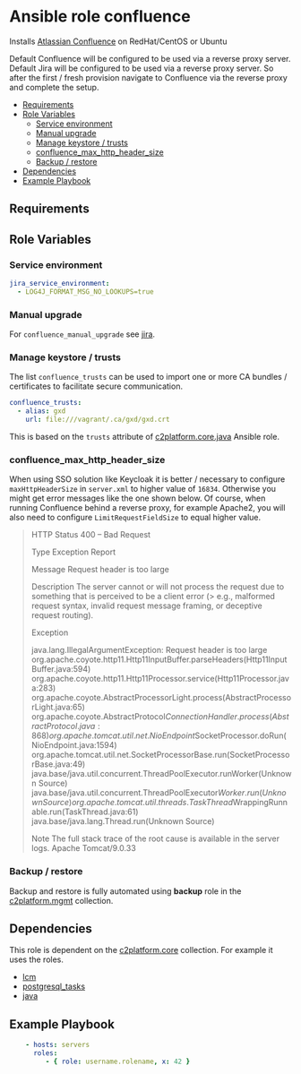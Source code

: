 # Ansible role confluence

Installs [Atlassian Confluence](https://www.atlassian.com/software/confluence/) on RedHat/CentOS or Ubuntu

Default Confluence will be configured to be used via a reverse proxy server. Default Jira will be configured to be used via a reverse proxy server. So after the first / fresh provision navigate to Confluence via the reverse proxy and complete the setup.

<!-- MarkdownTOC levels="2,3" autolink="true" -->

- [Requirements](#requirements)
- [Role Variables](#role-variables)
  - [Service environment](#service-environment)
  - [Manual upgrade](#manual-upgrade)
  - [Manage keystore / trusts](#manage-keystore--trusts)
  - [confluence_max_http_header_size](#confluence_max_http_header_size)
  - [Backup / restore](#backup--restore)
- [Dependencies](#dependencies)
- [Example Playbook](#example-playbook)

<!-- /MarkdownTOC -->

## Requirements

<!-- Any pre-requisites that may not be covered by Ansible itself or the role should be mentioned here. For instance, if the role uses the EC2 module, it may be a good idea to mention in this section that the boto package is required. -->

## Role Variables

<!--  A description of the settable variables for this role should go here, including any variables that are in defaults/main.yml, vars/main.yml, and any variables that can/should be set via parameters to the role. Any variables that are read from other roles and/or the global scope (ie. hostvars, group vars, etc.) should be mentioned here as well. -->

### Service environment

```yaml
jira_service_environment:
  - LOG4J_FORMAT_MSG_NO_LOOKUPS=true
```

### Manual upgrade

For `confluence_manual_upgrade` see [jira](../jira). 

### Manage keystore / trusts

The list `confluence_trusts` can be used to import one or more CA bundles / certificates to facilitate secure communication. 

```yaml
confluence_trusts:
  - alias: gxd
    url: file:///vagrant/.ca/gxd/gxd.crt
```

This is based on the `trusts` attribute of [c2platform.core.java](https://github.com/c2platform/ansible-collection-core/tree/master/roles/java#manage-keystore--trusts) Ansible role.

### confluence_max_http_header_size

When using SSO solution like Keycloak it is better / necessary to configure `maxHttpHeaderSize` in `server.xml` to higher value of `16834`. Otherwise you might get error messages like the one shown below. Of course, when running Confluence behind a reverse proxy, for example Apache2, you will also need to configure `LimitRequestFieldSize` to equal higher value.

> HTTP Status 400 – Bad Request
> 
> Type Exception Report
> 
> Message Request header is too large
> 
> Description The server cannot or will not process the request due to something that is perceived to be a client error (> e.g., malformed request syntax, invalid request message framing, or deceptive request routing).
> 
> Exception
> 
> java.lang.IllegalArgumentException: Request header is too large
> org.apache.coyote.http11.Http11InputBuffer.parseHeaders(Http11InputBuffer.java:594)
> org.apache.coyote.http11.Http11Processor.service(Http11Processor.java:283)
> org.apache.coyote.AbstractProcessorLight.process(AbstractProcessorLight.java:65)
> org.apache.coyote.AbstractProtocol$ConnectionHandler.process(AbstractProtocol.java:868)
> org.apache.tomcat.util.net.NioEndpoint$SocketProcessor.doRun(NioEndpoint.java:1594)
> org.apache.tomcat.util.net.SocketProcessorBase.run(SocketProcessorBase.java:49)
> java.base/java.util.concurrent.ThreadPoolExecutor.runWorker(Unknown Source)
> java.base/java.util.concurrent.ThreadPoolExecutor$Worker.run(Unknown Source)
> org.apache.tomcat.util.threads.TaskThread$WrappingRunnable.run(TaskThread.java:61)
> java.base/java.lang.Thread.run(Unknown Source)
> 
> Note The full stack trace of the root cause is available in the server logs.
> Apache Tomcat/9.0.33

### Backup / restore

Backup and restore is fully automated using **backup** role in the [c2platform.mgmt](https://github.com/c2platform/ansible-collection-mgmt) collection.

## Dependencies

<!--   A list of other roles hosted on Galaxy should go here, plus any details in regards to parameters that may need to be set for other roles, or variables that are used from other roles. -->

This role is dependent on the [c2platform.core](https://github.com/c2platform/ansible-collection-core) collection. For example it uses the roles.

* [lcm](../lcm)
* [postgresql_tasks](../postgresql_tasks)
* [java](../java)

## Example Playbook

<!--   Including an example of how to use your role (for instance, with variables passed in as parameters) is always nice for users too: -->

```yaml
    - hosts: servers
      roles:
         - { role: username.rolename, x: 42 }
```

